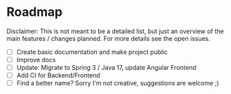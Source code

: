 # Roadmap

Disclaimer: This is not meant to be a detailed list, but just an overview of the main features / changes planned. For more details see the open issues.

- [ ] Create basic documentation and make project public
- [ ] Improve docs
- [ ] Update: Migrate to Spring 3 / Java 17, update Angular Frontend
- [ ] Add CI for Backend/Frontend
- [ ] Find a better name? Sorry I'm not creative, suggestions are welcome ;)
